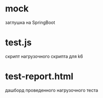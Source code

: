 # mock  
заглушка на SpringBoot

# test.js  
скрипт нагрузочного скрипта для k6

# test-report.html  
дашборд проведенного нагрузочного теста
